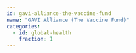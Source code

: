 ```yaml
---
id: gavi-alliance-the-vaccine-fund
name: "GAVI Alliance (The Vaccine Fund)"
categories:
  - id: global-health
    fraction: 1
--- 
```

